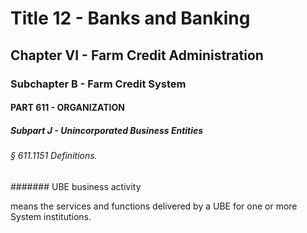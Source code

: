 
# Title 12 - Banks and Banking
## Chapter VI - Farm Credit Administration
### Subchapter B - Farm Credit System
#### PART 611 - ORGANIZATION
##### Subpart J - Unincorporated Business Entities
###### § 611.1151 Definitions.
####### UBE business activity

means the services and functions delivered by a UBE for one or more System institutions.
